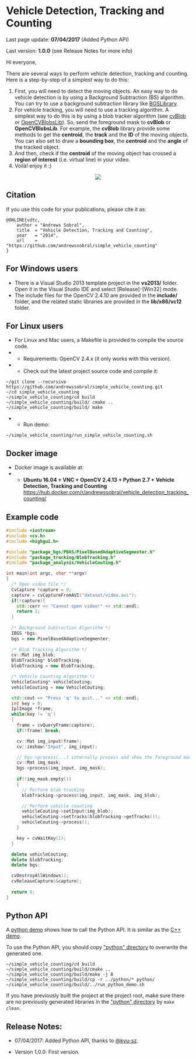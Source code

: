 Vehicle Detection, Tracking and Counting
========================================

Last page update: **07/04/2017** (Added Python API)

Last version: **1.0.0** (see Release Notes for more info)

Hi everyone,

There are several ways to perform vehicle detection, tracking and counting.
Here is a step-by-step of a simplest way to do this: 

1. First, you will need to detect the moving objects. An easy way to do vehicle detection is by using a Background Subtraction (BS) algorithm. You can try to use a background subtraction library like [BGSLibrary](https://github.com/andrewssobral/bgslibrary#bgslibrary).
2. For vehicle tracking, you will need to use a tracking algorithm. A simplest way to do this is by using a blob tracker algorithm (see [cvBlob](https://code.google.com/p/cvblob/) or [OpenCVBlobsLib](http://opencvblobslib.github.io/opencvblobslib/)). So, send the foreground mask to **cvBlob** or **OpenCVBlobsLib**. For example, the **cvBlob** library provide some methods to get the **centroid**, the **track** and the **ID** of the moving objects. You can also set to draw a **bounding box**, the **centroid** and the **angle** of the tracked object.
3. And then, check if the **centroid** of the moving object has crossed a **region of interest** (i.e. virtual line) in your video.
4. Voilà! enjoy it :)

<p align="center"><img src="https://sites.google.com/site/andrewssobral/vehicle_counting_screen.png" /></p>

Citation
--------
If you use this code for your publications, please cite it as:
```
@ONLINE{vdtc,
    author = "Andrews Sobral",
    title  = "Vehicle Detection, Tracking and Counting",
    year   = "2014",
    url    = "https://github.com/andrewssobral/simple_vehicle_counting"
}
```

For Windows users
-----------------
* There is a Visual Studio 2013 template project in the **vs2013/** folder. Open it in the Visual Studio IDE and select [Release]-[Win32] mode.
* The include files for the OpenCV 2.4.10 are provided in the **include/** folder, and the related static libraries are provided in the **lib/x86/vc12** folder.

For Linux users
-----------------
* For Linux and Mac users, a Makefile is provided to compile the source code.
* * Requirements: OpenCV 2.4.x (it only works with this version).
* * Check out the latest project source code and compile it:
``` 
~/git clone --recursive https://github.com/andrewssobral/simple_vehicle_counting.git
~/cd simple_vehicle_counting
~/simple_vehicle_counting/cd build
~/simple_vehicle_counting/build/ cmake ..
~/simple_vehicle_counting/build/ make
```
* * Run demo:
```
~/simple_vehicle_counting/run_simple_vehicle_counting.sh
```

Docker image
----------------------------------------
* Docker image is available at:
* * **Ubuntu 16.04 + VNC + OpenCV 2.4.13 + Python 2.7 + Vehicle Detection, Tracking and Counting**
https://hub.docker.com/r/andrewssobral/vehicle_detection_tracking_counting/

Example code
------------
```C++
#include <iostream>
#include <cv.h>
#include <highgui.h>

#include "package_bgs/PBAS/PixelBasedAdaptiveSegmenter.h"
#include "package_tracking/BlobTracking.h"
#include "package_analysis/VehicleCouting.h"

int main(int argc, char **argv)
{
  /* Open video file */
  CvCapture *capture = 0;
  capture = cvCaptureFromAVI("dataset/video.avi");
  if(!capture){
    std::cerr << "Cannot open video!" << std::endl;
    return 1;
  }
  
  /* Background Subtraction Algorithm */
  IBGS *bgs;
  bgs = new PixelBasedAdaptiveSegmenter;
  
  /* Blob Tracking Algorithm */
  cv::Mat img_blob;
  BlobTracking* blobTracking;
  blobTracking = new BlobTracking;

  /* Vehicle Counting Algorithm */
  VehicleCouting* vehicleCouting;
  vehicleCouting = new VehicleCouting;

  std::cout << "Press 'q' to quit..." << std::endl;
  int key = 0;
  IplImage *frame;
  while(key != 'q')
  {
    frame = cvQueryFrame(capture);
    if(!frame) break;

    cv::Mat img_input(frame);
    cv::imshow("Input", img_input);

    // bgs->process(...) internally process and show the foreground mask image
    cv::Mat img_mask;
    bgs->process(img_input, img_mask);
    
    if(!img_mask.empty())
    {
      // Perform blob tracking
      blobTracking->process(img_input, img_mask, img_blob);

      // Perform vehicle counting
      vehicleCouting->setInput(img_blob);
      vehicleCouting->setTracks(blobTracking->getTracks());
      vehicleCouting->process();
    }

    key = cvWaitKey(1);
  }

  delete vehicleCouting;
  delete blobTracking;
  delete bgs;

  cvDestroyAllWindows();
  cvReleaseCapture(&capture);
  
  return 0;
}
```

Python API
----------------------------------------
A [python demo](python/demo.py) shows how to call the Python API.
It is similar as the [C++ demo](Demo.cpp).

To use the Python API, you should copy ["python" directory](python) to overwrite the generated one.

```
~/simple_vehicle_counting/cd build
~/simple_vehicle_counting/build/cmake ..
~/simple_vehicle_counting/build/make -j 8
~/simple_vehicle_counting/build/cp -r ../python/* python/
~/simple_vehicle_counting/build/../run_python_demo.sh
```

If you have previously built the project at the project root, 
make sure there are no previously generated libraries in the ["python" directory](python) by ```make clean```.

Release Notes:
--------------
* 07/04/2017: Added Python API, thanks to [@kyu-sz](https://github.com/kyu-sz).

* Version 1.0.0: First version.
